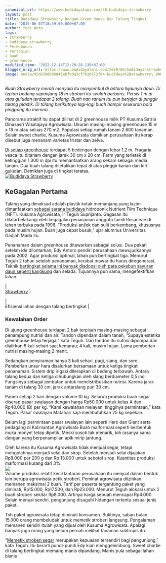 ```yaml
---
canonical_url: https://www.budidayatani.com/38-budidaya-strawberry
layout: post
title: Budidaya Strawberry Dengan Green House Dan Talang Tingkat
date: '2019-06-07T18:59:00.000+07:00'
author: Yudi Anto
tags:
- strawberry
- budidaya strawberry
- Perkebunan
- Pertanian
- buah
- greenhouse
modified_time: '2022-12-14T12:29:28.135+07:00'
blogger_orig_url: https://www.budidayatani.com/2019/06/budidaya-strawberry-dengan-green-house.html
image: media/95de398b9b841ebfbda3cf7b26772f84-budidaya%2Bstawberry\_800x472.jpg
---
```

*Buah Strawberry merah menyala itu menyembul di antara hijaunya daun. Di tepian bedeng sepanjang 18 m stroberi itu seolah berbaris. Persis 1 m di atas guludan terdapat 2 talang. Buah nan ranum itu pun berjajar di pinggir talang plastik. Di talang berikutnya lagi-lagi buah hampir seukuran bola pingpong itu merona.*  
  
Panorama atraktif itu dapat dilihat di 2 greenhouse milik PT Kusuma Satria Dinasasri Wisatajaya Agrowisata. Ukuran masing-masing greenhouse 15 m x 18 m atau seluas 270 m2. Populasi setiap rumah tanam 2.600 tanaman. Selain sweet charlie, Kusuma Agrowisata demikian perusahaan itu kerap disebut juga menanam varietas tristar dan zelva.  
  
[Di setiap greenhouse](https://www.budidayatani.com/budidaya-sayuran-dalam-lindungan.html) terdapat 5 bedengan dengan lebar 1,2 m. Fragaria vesca itu ditanam dengan jarak 30 cm x 20 cm. Farm yang terletak di ketinggian 1.300 m dpi itu memanfaatkan arang sekam sebagai media tanam. Dua buah talang diletakkan tepat di atas pinggir kanan dan kiri guludan. Demikian juga di tingkat teratas.  
[![Budidaya Strawberry](https://i2.wp.com/1.bp.blogspot.com/-3od6D16IR1Q/XPpQFhJuuRI/AAAAAAAABqY/yYJq1k7is_gRfPOYoyi6n7TkMf85q_exQCLcBGAs/s400/budidaya%2Bstawberry_800x472.jpg?resize=400%2C235&ssl=1)](https://i2.wp.com/1.bp.blogspot.com/-3od6D16IR1Q/XPpQFhJuuRI/AAAAAAAABqY/yYJq1k7is_gRfPOYoyi6n7TkMf85q_exQCLcBGAs/s1600/budidaya%2Bstawberry_800x472.jpg?ssl=1)  
## KeGagalan Pertama

  
Talang yang dimaksud adalah plastik kotak memanjang yang lazim dimanfaatkan [sebagai sarana budidaya](https://www.budidayatani.com/kalkulasi-budidaya-pepaya-sebagai.html) hidroponik Nutrient Film Technique (NFT). Kusuma Agrowisata, Ir Teguh Suprijanto. Gagasan itu dilatarbelakangi oleh kegagalan penanaman anggota famili Rosaceae di lahan terbuka pada 1996. “Produksi anjlok dan sulit berkembang, khususnya pada musim hujan. Buah juga cepat busuk,” ujar alumnus Universitas Gadjah Mada itu.  
  
Penanaman dalam greenhouse ditawarkan sebagai solusi. Dua pekan setelah ide dilontarkan, Edy Antoro pendiri perusahaan mewujudkannya pada 2002. Agar produksi optimal, lahan pun bertingkat tiga. Menurut Teguh 2 tahun setelah penanaman, kerabat mawar itu harus diregenerasi. Teknik [bertingkat selama ini banyak diadopsi oleh para pekebun sayuran daun seperti kangkung](https://www.budidayatani.com/budidaya-kangkung-mengggunakaan-sistem.html) dan selada. Tujuannya pun sama, mengefektifkan lahan.  


  
  
|  
 [Strawberry](https://i0.wp.com/1.bp.blogspot.com/-xKcS8RgQ-MU/XPpQi8Qve6I/AAAAAAAABqg/RuFklBuzaX0g-qW5DOY9AydauF5fxl7mACLcBGAs/s1600/stawberry_793x600.jpg?ssl=1) |  

  
|  
 Efisiensi lahan dengan talang bertingkat |  

  
  

  
### Kewalahan Order

  
Di ujung greenhouse terdapat 2 bak terpisah masing-masing sebagai penampung nutrisi dan air. Tandon dipendam dalam tanah, “Supaya estetika greenhouse tetap terjaga,” kata Teguh. Dari tandon itu nutrisi dipompa dan dialirkan 6 kali sehari saat kemarau; 4 kali, musim hujan. Lama pemberian nutrisi masing-masing 2 menit.  
  
Sedangkan penyiraman hanya 3 kali sehari, pagi, siang, dan sore. Pemberian unsur hara disalurkan bersamaan untuk ketiga tingkat penanaman. Sistem drip irigasi diterapkan di bedeng terbawah. Antara talang kedua dan ketiga dihubungkan oleh slang berdiameter 0,5 inci. Fungsinya sebagai jembatan untuk mendistribusikan nutrisi. Karena jarak tanam di talang 30 cm, jarak antarslang pun 30 cm.  
  
Panen setiap 2 hari dengan volume 10 kg. Seluruh produksi buah segar diserap pasar swalayan dengan harga Rp50.000 untuk kelas A dan Rp40.000 (B) per kg. “Kami kewalahan melayani tingginya permintaan,” kata Teguh. Pasar swalayan Matahari saja membutuhkan 25 kg sepekan.  
  
Belum lagi permintaan pasar swalayan lain seperti Hero dan Giant serta pedagang di Kalimantan.Agrowisata Buah malformasi seperti berbentuk muka monyet tetap dipetik. Meski sosok tak menarik, toh rasanya sama dengan yang berpenampilan apik mirip jantung.  
  
Oleh karena itu Kusuma Agrowisata tidak menjual segar, tetapi mengolahnya menjadi selai dan sirop. Setelah menjadi selai dijajakan Rp8.000 per 200 g dan Rp 13.000 untuk sebotol sirop. Kuantitas produksi malformasi kurang dari 3%.  
[![](https://i2.wp.com/1.bp.blogspot.com/-UM25ifcps0w/XPpQ-iDG1ZI/AAAAAAAABqo/MhQntELLnZEbRwt8mOjb9F2EslF7jstowCLcBGAs/s400/stawberry_680x600.jpg?resize=400%2C352&ssl=1)](https://i2.wp.com/1.bp.blogspot.com/-UM25ifcps0w/XPpQ-iDG1ZI/AAAAAAAABqo/MhQntELLnZEbRwt8mOjb9F2EslF7jstowCLcBGAs/s1600/stawberry_680x600.jpg?ssl=1)  
Volume produksi relatif kecil lantaran perusahaan itu menjual dalam bentuk lain berupa agrowisata petik stroberi. Peminat agrowisata diizinkan memanen maksimal 2 buah. Tarif per peserta tergantung paket yang diminati, Rp15.000, Rp17.500, dan Rp23.000. Menurut Teguh alokasi untuk 2 buah stroberi sekitar Rp8.000. Artinya harga sebuah mencapai Rp4.000. Selain menuai sendiri, pengunjung disuguhi hidangan tertentu sesuai jenis paket.  
  
Toh paket agrowisata tetap diminati konsumen. Buktinya, saban bulan 15.000 orang membeludak untuk memetik stroberi langsung. Pengalaman memanen sendiri itulah yang dijual oleh Kusuma Agrowisata. Apalagi banyak juga orang yang belum pernah melihat tanaman subtropis itu.  
  
“[Memetik stroberi segar](https://www.budidayatani.com/surga-stroberi-di-kawasan-lembang.html) merupakan kepuasan tersendiri bagi pengunjung,” kata Teguh. Itu berarti pundi-pundi Edy kian menggelembung. Sweet charlie di talang bertingkat memang manis dipandang. Manis pula sebagai lahan bisnis